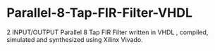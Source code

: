 # Parallel-8-Tap-FIR-Filter-VHDL
2 INPUT/OUTPUT Parallel 8 Tap FIR Filter written in VHDL , compiled, simulated and synthesized using Xilinx Vivado.
